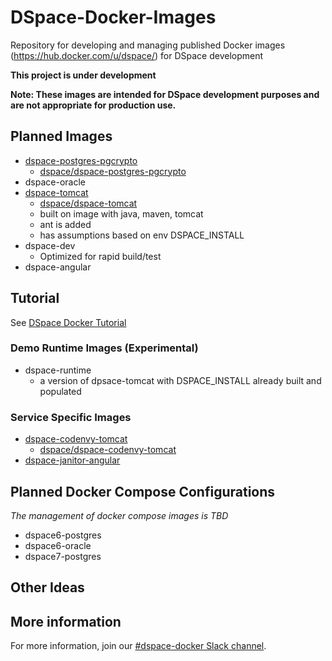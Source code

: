 # DSpace-Docker-Images
Repository for developing and managing published Docker images (https://hub.docker.com/u/dspace/) for DSpace development

__This project is under development__

__Note: These images are intended for DSpace development purposes and are not appropriate for production use.__

## Planned Images

- [dspace-postgres-pgcrypto](dspace-postgres-pgcrypto)
  - [dspace/dspace-postgres-pgcrypto](https://hub.docker.com/r/dspace/dspace-postgres-pgcrypto/)
- dspace-oracle
- [dspace-tomcat](dspace-tomcat)
  - [dspace/dspace-tomcat](https://hub.docker.com/r/dspace/dspace-tomcat/)
  - built on image with java, maven, tomcat
  - ant is added
  - has assumptions based on env DSPACE_INSTALL
- dspace-dev
  - Optimized for rapid build/test
- dspace-angular

## Tutorial

See [DSpace Docker Tutorial](tutorial.md)

### Demo Runtime Images (Experimental)
- dspace-runtime
  - a version of dpsace-tomcat with DSPACE_INSTALL already built and populated

### Service Specific Images
- [dspace-codenvy-tomcat](dspace-codenvy-tomcat)
  - [dspace/dspace-codenvy-tomcat](https://hub.docker.com/r/dspace/dspace-codenvy-tomcat/)
- [dspace-janitor-angular](dspace-janitor-angular)

## Planned Docker Compose Configurations
_The management of docker compose images is TBD_
- dspace6-postgres
- dspace6-oracle
- dspace7-postgres

## Other Ideas

## More information
For more information, join our [#dspace-docker Slack channel](https://dspace-org.slack.com/messages/C9YD42PV3).
